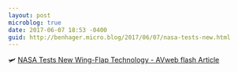 ```yaml
---
layout: post
microblog: true
date: 2017-06-07 18:53 -0400
guid: http://benhager.micro.blog/2017/06/07/nasa-tests-new.html
---
```

🛩 [NASA Tests New Wing-Flap Technology - AVweb flash Article](https://www.avweb.com/avwebflash/news/NASA-Tests-New-Wing-Flap-Technology-229111-1.html)
